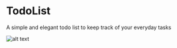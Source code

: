 # TodoList
A simple and elegant todo list to keep track of your everyday tasks

![alt text](https://github.com/[manukarnikas]/[TodoList]/blob/[master]/image1.jpg?raw=true)
